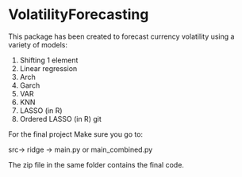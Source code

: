 # VolatilityForecasting
This package has been created to forecast currency volatility using a variety of models:

1. Shifting 1 element
2. Linear regression
3. Arch
4. Garch
5. VAR
6. KNN
7. LASSO (in R)
8. Ordered LASSO (in R)
git 

For the final project Make sure you go to:

src-> ridge -> main.py or main_combined.py

The zip file in the same folder contains the final code.